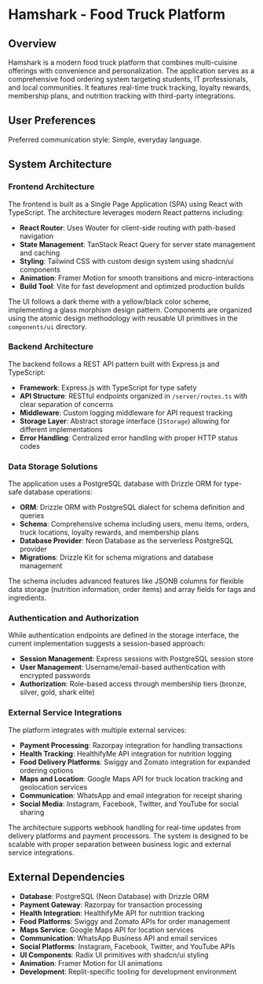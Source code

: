 # Hamshark - Food Truck Platform

## Overview

Hamshark is a modern food truck platform that combines multi-cuisine offerings with convenience and personalization. The application serves as a comprehensive food ordering system targeting students, IT professionals, and local communities. It features real-time truck tracking, loyalty rewards, membership plans, and nutrition tracking with third-party integrations.

## User Preferences

Preferred communication style: Simple, everyday language.

## System Architecture

### Frontend Architecture
The frontend is built as a Single Page Application (SPA) using React with TypeScript. The architecture leverages modern React patterns including:

- **React Router**: Uses Wouter for client-side routing with path-based navigation
- **State Management**: TanStack React Query for server state management and caching
- **Styling**: Tailwind CSS with custom design system using shadcn/ui components
- **Animation**: Framer Motion for smooth transitions and micro-interactions
- **Build Tool**: Vite for fast development and optimized production builds

The UI follows a dark theme with a yellow/black color scheme, implementing a glass morphism design pattern. Components are organized using the atomic design methodology with reusable UI primitives in the `components/ui` directory.

### Backend Architecture
The backend follows a REST API pattern built with Express.js and TypeScript:

- **Framework**: Express.js with TypeScript for type safety
- **API Structure**: RESTful endpoints organized in `/server/routes.ts` with clear separation of concerns
- **Middleware**: Custom logging middleware for API request tracking
- **Storage Layer**: Abstract storage interface (`IStorage`) allowing for different implementations
- **Error Handling**: Centralized error handling with proper HTTP status codes

### Data Storage Solutions
The application uses a PostgreSQL database with Drizzle ORM for type-safe database operations:

- **ORM**: Drizzle ORM with PostgreSQL dialect for schema definition and queries
- **Schema**: Comprehensive schema including users, menu items, orders, truck locations, loyalty rewards, and membership plans
- **Database Provider**: Neon Database as the serverless PostgreSQL provider
- **Migrations**: Drizzle Kit for schema migrations and database management

The schema includes advanced features like JSONB columns for flexible data storage (nutrition information, order items) and array fields for tags and ingredients.

### Authentication and Authorization
While authentication endpoints are defined in the storage interface, the current implementation suggests a session-based approach:

- **Session Management**: Express sessions with PostgreSQL session store
- **User Management**: Username/email-based authentication with encrypted passwords
- **Authorization**: Role-based access through membership tiers (bronze, silver, gold, shark elite)

### External Service Integrations
The platform integrates with multiple external services:

- **Payment Processing**: Razorpay integration for handling transactions
- **Health Tracking**: HealthifyMe API integration for nutrition logging
- **Food Delivery Platforms**: Swiggy and Zomato integration for expanded ordering options
- **Maps and Location**: Google Maps API for truck location tracking and geolocation services
- **Communication**: WhatsApp and email integration for receipt sharing
- **Social Media**: Instagram, Facebook, Twitter, and YouTube for social sharing

The architecture supports webhook handling for real-time updates from delivery platforms and payment processors. The system is designed to be scalable with proper separation between business logic and external service integrations.

## External Dependencies

- **Database**: PostgreSQL (Neon Database) with Drizzle ORM
- **Payment Gateway**: Razorpay for transaction processing
- **Health Integration**: HealthifyMe API for nutrition tracking
- **Food Platforms**: Swiggy and Zomato APIs for order management
- **Maps Service**: Google Maps API for location services
- **Communication**: WhatsApp Business API and email services
- **Social Platforms**: Instagram, Facebook, Twitter, and YouTube APIs
- **UI Components**: Radix UI primitives with shadcn/ui styling
- **Animation**: Framer Motion for UI animations
- **Development**: Replit-specific tooling for development environment